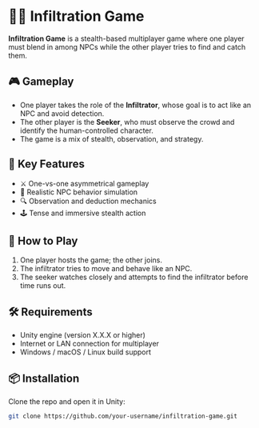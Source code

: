 # 🕵️‍♂️ Infiltration Game

**Infiltration Game** is a stealth-based multiplayer game where one player must blend in among NPCs while the other player tries to find and catch them.

## 🎮 Gameplay

- One player takes the role of the **Infiltrator**, whose goal is to act like an NPC and avoid detection.
- The other player is the **Seeker**, who must observe the crowd and identify the human-controlled character.
- The game is a mix of stealth, observation, and strategy.

## 🧠 Key Features

- ⚔️ One-vs-one asymmetrical gameplay  
- 🤖 Realistic NPC behavior simulation  
- 🔍 Observation and deduction mechanics  
- 🕹️ Tense and immersive stealth action  

## 🚀 How to Play

1. One player hosts the game; the other joins.
2. The infiltrator tries to move and behave like an NPC.
3. The seeker watches closely and attempts to find the infiltrator before time runs out.

## 🛠️ Requirements

- Unity engine (version X.X.X or higher)
- Internet or LAN connection for multiplayer
- Windows / macOS / Linux build support

## 📦 Installation

Clone the repo and open it in Unity:

```bash
git clone https://github.com/your-username/infiltration-game.git
